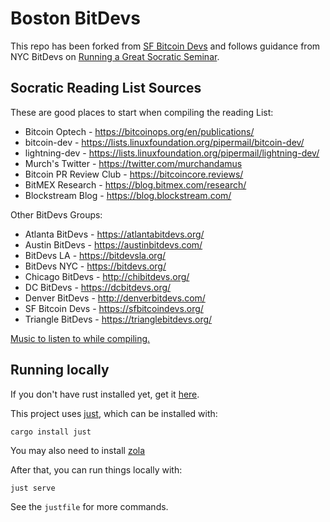 # Boston BitDevs
This repo has been forked from [SF Bitcoin Devs](https://github.com/sfbitcoindevs/sfbitcoindevs) and follows guidance from NYC BitDevs on [Running a Great Socratic Seminar](https://bitdevs.org/running-a-great-socratic-seminar/).

## Socratic Reading List Sources

These are good places to start when compiling the reading List:

- Bitcoin Optech - https://bitcoinops.org/en/publications/
- bitcoin-dev - https://lists.linuxfoundation.org/pipermail/bitcoin-dev/
- lightning-dev - https://lists.linuxfoundation.org/pipermail/lightning-dev/
- Murch's Twitter - https://twitter.com/murchandamus
- Bitcoin PR Review Club - https://bitcoincore.reviews/
- BitMEX Research - https://blog.bitmex.com/research/
- Blockstream Blog - https://blog.blockstream.com/

Other BitDevs Groups:
- Atlanta BitDevs - https://atlantabitdevs.org/
- Austin BitDevs - https://austinbitdevs.com/
- BitDevs LA - https://bitdevsla.org/
- BitDevs NYC - https://bitdevs.org/
- Chicago BitDevs - http://chibitdevs.org/
- DC BitDevs - https://dcbitdevs.org/
- Denver BitDevs - http://denverbitdevs.com/
- SF Bitcoin Devs - https://sfbitcoindevs.org/
- Triangle BitDevs - https://trianglebitdevs.org/

[Music to listen to while compiling.](https://www.door.link/)

## Running locally

If you don't have rust installed yet, get it [here](https://www.rust-lang.org/tools/install).

This project uses [just](https://github.com/casey/just), which can be installed with:

`cargo install just`

You may also need to install [zola](https://www.getzola.org/documentation/getting-started/installation/)

After that, you can run things locally with:

`just serve`

See the `justfile` for more commands.
